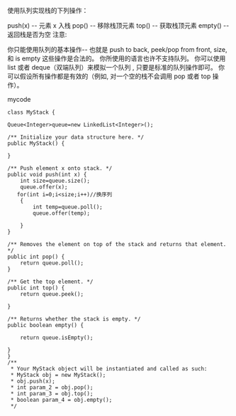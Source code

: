 使用队列实现栈的下列操作：

push(x) -- 元素 x 入栈
pop() -- 移除栈顶元素
top() -- 获取栈顶元素
empty() -- 返回栈是否为空
注意:

你只能使用队列的基本操作-- 也就是 push to back, peek/pop from front, size, 和 is empty 这些操作是合法的。
你所使用的语言也许不支持队列。 你可以使用 list 或者 deque（双端队列）来模拟一个队列 , 只要是标准的队列操作即可。
你可以假设所有操作都是有效的（例如, 对一个空的栈不会调用 pop 或者 top 操作）。

mycode
```
class MyStack {

Queue<Integer>queue=new LinkedList<Integer>();

/** Initialize your data structure here. */
public MyStack() {
    
}

/** Push element x onto stack. */
public void push(int x) {
	int size=queue.size();
    queue.offer(x);
   for(int i=0;i<size;i++)//换序列
    {
    	int temp=queue.poll();
    	queue.offer(temp);
    	
    }
}

/** Removes the element on top of the stack and returns that element. */
public int pop() {  	
	return queue.poll();     
}

/** Get the top element. */
public int top() {
	return queue.peek();
    
}

/** Returns whether the stack is empty. */
public boolean empty() {
	
	return queue.isEmpty();
    
}
}
/**
 * Your MyStack object will be instantiated and called as such:
 * MyStack obj = new MyStack();
 * obj.push(x);
 * int param_2 = obj.pop();
 * int param_3 = obj.top();
 * boolean param_4 = obj.empty();
 */
```
